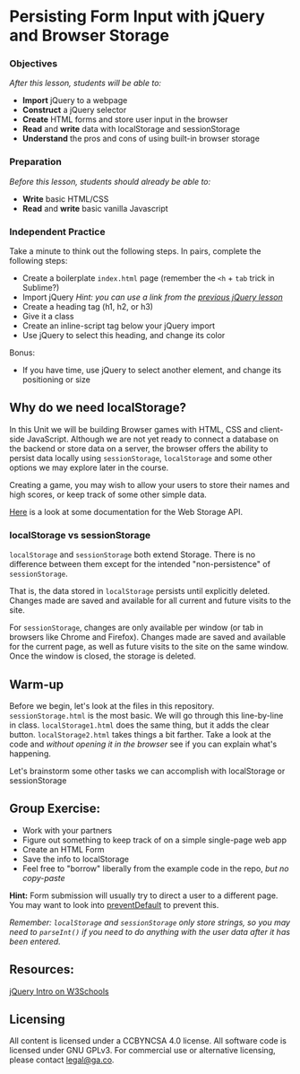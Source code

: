 <!-- 
---
title: Persisting Form Input with jQuery and Browser Storage
type: lesson
duration: "1:00"
creator:
    name: Ben Hulan
    city: SF
competencies: Front-end intro
adapted by: 
    name: Zeb Girouard
    city: DEN
---
 -->

<!--WDI5 11:10 -->

<!-- Hook: So...you're filling out a form for something: taxes, registration, or a sign-up for a website.  You realize you made a mistake, so you hit the back button...but that takes you all the way to the beginning.  And worse yet, all your information is now gone.  You have to start all over again. Raise your hand if this has happened to you.  

Today we will talk about one way to resolve this headache, with localStorage.

Another headache you may be familiar with is from the LOTR lab.  Remember having to remember all those complex commands for selecting IDs, classes, and attributes?  

Well, with jQuery we'll make that process a lot easier.
-->

# Persisting Form Input with jQuery and Browser Storage

<!--11:13 WDI4 -->
<!--Actually 11:17 -->
<!-- 5 minutes -->

### Objectives
*After this lesson, students will be able to:*

- **Import** jQuery to a webpage
- **Construct** a jQuery selector
- **Create** HTML forms and store user input in the browser
- **Read** and **write** data with localStorage and sessionStorage
- **Understand** the pros and cons of using built-in browser storage

### Preparation
*Before this lesson, students should already be able to:*

- **Write** basic HTML/CSS
- **Read** and **write** basic vanilla Javascript

<!-- CFU Fist-to-five on these concepts -->

### Independent Practice

<!--Actually 11:21 for direction giving, 11:23 for start -->
<!--WDI4 11:17 after directions done -->
<!--WDI5 11:15 turning over to devs -->
<!-- 10 minutes -->

Take a minute to think out the following steps.  In pairs, complete the following steps:

 - Create a boilerplate `index.html` page (remember the `<h` + `tab` trick in Sublime?)
 - Import jQuery *Hint: you can use a link from the [previous jQuery lesson](https://github.com/den-materials/intro-jquery)*
 - Create a heading tag (h1, h2, or h3)
 - Give it a class
 - Create an inline-script tag below your jQuery import
 - Use jQuery to select this heading, and change its color

Bonus:

 - If you have time, use jQuery to select another element, and change its positioning or size

<!--WDI5 11:25 -->
<!--11:29 WDI4 -->
<!--Actually 11:33 -->
<!-- 5-10 minutes -->

## Why do we need localStorage?
In this Unit we will be building Browser games with HTML, CSS and client-side JavaScript. Although we are not yet ready to connect a database on the backend or store data on a server, the browser offers the ability to persist data locally using `sessionStorage`, `localStorage` and some other options we may explore later in the course.

Creating a game, you may wish to allow your users to store their names and high scores, or keep track of some other simple data.

[Here](https://developer.mozilla.org/en-US/docs/Web/API/Storage) is a look at some documentation for the Web Storage API.

### localStorage vs sessionStorage

`localStorage` and `sessionStorage` both extend Storage. There is no difference between them except for the intended "non-persistence" of `sessionStorage`.

That is, the data stored in `localStorage` persists until explicitly deleted. Changes made are saved and available for all current and future visits to the site.

For `sessionStorage`, changes are only available per window (or tab in browsers like Chrome and Firefox). Changes made are saved and available for the current page, as well as future visits to the site on the same window. Once the window is closed, the storage is deleted.

## Warm-up

<!--Actually 11:40 -->
<!-- 15 minutes -->

Before we begin, let's look at the files in this repository. 
`sessionStorage.html` is the most basic. We will go through this line-by-line in class.
`localStorage1.html` does the same thing, but it adds the clear button.
`localStorage2.html` takes things a bit farther. Take a look at the code and _without opening it in the browser_ see if you can explain what's happening.

<!--11:44 after going through localStorage1.html and sessionStorage.html, then turning over to devs to talk over 2 and 3.html in pairs -->

<!-- CFU: Think-pair-share to explain what's happening on 2nd file -->

Let's brainstorm some other tasks we can accomplish with localStorage or sessionStorage

## Group Exercise:

<!--WDI5 11:50 -->
<!--WDI4 11:54 -->
<!--Actually 11:57 -->
<!--20-25 minutes -->

- Work with your partners
- Figure out something to keep track of on a simple single-page web app
- Create an HTML Form
- Save the info to localStorage
- Feel free to "borrow" liberally from the example code in the repo, _but no copy-paste_

**Hint:** Form submission will usually try to direct a user to a different page.  You may want to look into [preventDefault](https://api.jquery.com/event.preventdefault/) to prevent this.

_Remember: `localStorage` and `sessionStorage` only store strings, so you may need to `parseInt()` if you need to do anything with the user data after it has been entered._

<!--WDI5 12:15 -->

## Resources:

[jQuery Intro on W3Schools](http://www.w3schools.com/jquery)

## Licensing
All content is licensed under a CC­BY­NC­SA 4.0 license.
All software code is licensed under GNU GPLv3. For commercial use or alternative licensing, please contact legal@ga.co.
